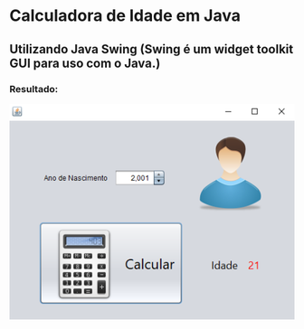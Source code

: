 # Calculadora de Idade em Java

## Utilizando Java Swing (Swing é um widget toolkit GUI para uso com o Java.)

### Resultado:
<img src="https://github.com/bragabriel/LinguagensDeProgramacao/blob/main/Java/Curso_em_Video-Java/calculadoraIdade/CalculadoraIdadeResult.png" width="600px">